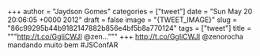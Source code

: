 
+++
author = "Jaydson Gomes"
categories = ["tweet"]
date = "Sun May 20 20:06:05 +0000 2012"
draft = false
image = "{TWEET_IMAGE}"
slug = "86c99295b44b9182147882b856e4bf5b8a770124"
tags = ["tweet"]
title = """http://t.co/GgIiCWJI @zen..."""
+++
http://t.co/GgIiCWJI @zenorocha mandando muito bem #JSConfAR
